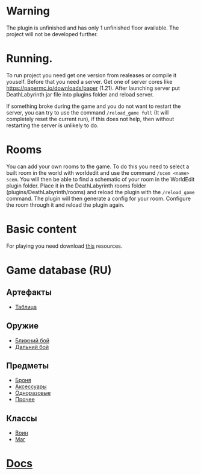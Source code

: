 # Warning
The plugin is unfinished and has only 1 unfinished floor available. The project will not be developed further.

# Running.
To run project you need get one version from realeases or compile it youself. Before that you need a server. Get one of server cores like https://papermc.io/downloads/paper (1.21). After launching server put DeathLabyrinth jar file into plugins folder and reload server.

If something broke during the game and you do not want to restart the server, you can try to use the command `/reload_game full` (It will completely reset the current run), if this does not help, then without restarting the server is unlikely to do.

# Rooms
You can add your own rooms to the game. To do this you need to select a built room in the world with worldedit and use the command `/scem <name> scem`. You will then be able to find a schematic of your room in the WorldEdit plugin folder. Place it in the DeathLabyrinth rooms folder (plugins/DeathLabyrinth/rooms) and reload the plugin with the `/reload_game` command. The plugin will then generate a config for your room. Configure the room through it and reload the plugin again.

# Basic content
For playing you need download [this](https://github.com/ZaksenCode/DeathLabyrinth-Conent/tree/main) resources. 

# Game database (RU)
## Артефакты
- [Таблица](https://zaksen.yonote.ru/share/41ace296-c48b-4799-acea-81cf495564a5)
## Оружие
- [Ближний бой](https://zaksen.yonote.ru/share/7d788fbc-3668-4ea1-a61e-55ac5e910634)
- [Дальний бой](https://zaksen.yonote.ru/share/1ec7f03f-f4b8-491c-b5ef-18ad544672f6)
## Предметы
- [Броня](https://zaksen.yonote.ru/share/328c0354-0527-43da-ae5c-b77d4bf7577d)
- [Аксессуары](https://zaksen.yonote.ru/share/9af996a2-ebea-4d7e-82d8-cedb41502659)
- [Одноразовые](https://zaksen.yonote.ru/share/4a16b7a7-877c-458f-8932-0cb32d486e22)
- [Прочее](https://zaksen.yonote.ru/share/07993f06-06c7-4946-99b6-2798e00ed14b)
## Классы
- [Воин](https://zaksen.yonote.ru/share/45dd7142-583f-41ac-9e8f-cd1ffb778926)
- [Маг](https://zaksen.yonote.ru/share/2c42145d-c619-4216-8a05-eb3f56f45503)
# [Docs](https://deathlabyrinth.gitbook.io/deathlabyrinth)
